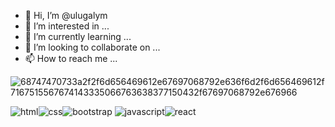 - 👋 Hi, I’m @ulugalym
- 👀 I’m interested in ...
- 🌱 I’m currently learning ...
- 💞️ I’m looking to collaborate on ...
- 📫 How to reach me ...

<!---
ulugalym/ulugalym is a ✨ special ✨ repository because its `README.md` (this file) appears on your GitHub profile.
You can click the Preview link to take a look at your changes.
--->
![68747470733a2f2f6d656469612e67697068792e636f6d2f6d656469612f7167515567674143335066763638377150432f67697068792e676966](https://github.com/ulugalym/ulugalym/assets/130450002/4b385918-3337-450d-b10f-cd58dbc5b2e7)

![html](https://github.com/ulugalym/ulugalym/assets/130450002/f79f1d06-805c-49dc-9e4c-6d5cb45f7eeb)![css](https://github.com/ulugalym/ulugalym/assets/130450002/68aea70a-002b-41e1-8886-a8e0995c1482)![bootstrap](https://github.com/ulugalym/ulugalym/assets/130450002/522c773a-1b13-4d51-b416-9485812de83d)
![javascript](https://github.com/ulugalym/ulugalym/assets/130450002/6b60e0d2-f1c0-403e-91cb-412b252b3cb8)![react](https://github.com/ulugalym/ulugalym/assets/130450002/7ce00e51-b5a7-46ab-b8ba-c0335900b997)



